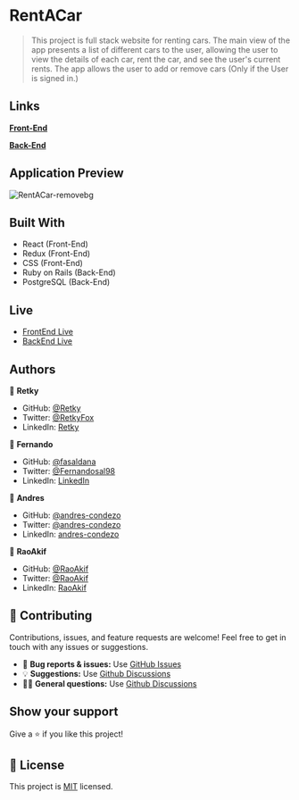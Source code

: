 # RentACar

> This project is full stack website for renting cars. The main view of the app presents a list of different cars to the user, allowing the user to view the details of each car, rent the car, and see the user's current rents. The app allows the user to add or remove cars (Only if the User is signed in.)

## Links

**[Front-End](https://github.com/Retky/RentACar-Frontend)**

**[Back-End](https://github.com/Retky/RentACar-Backend)**

## Application Preview

![RentACar-removebg](https://user-images.githubusercontent.com/61361037/186997206-ad3751ce-8a7e-4341-bfed-b140f9a79e7b.png)

## Built With

- React (Front-End)
- Redux (Front-End)
- CSS (Front-End)
- Ruby on Rails (Back-End)
- PostgreSQL (Back-End)

## Live

 * [FrontEnd Live](https://rent-a-car-frontend.netlify.app/)
 * [BackEnd Live](https://rent-a-car-bk.herokuapp.com/api/v1/)

## Authors

👤 **Retky**

- GitHub: [@Retky](https://github.com/Retky "J. Luis Arredondo GitHub")
- Twitter: [@RetkyFox](https://twitter.com/retkyFox "J. Luis Arredondo Twitter")
- LinkedIn: [Retky](https://www.linkedin.com/in/Retky "J. Luis Arredondo LinkedIn")

👤 **Fernando**

- GitHub: [@fasaldana](https://github.com/fasaldana)
- Twitter: [@Fernandosal98](https://twitter.com/Fernandosal98)
- LinkedIn: [LinkedIn](https://www.linkedin.com/in/fernando-saldana-8bbb89228/)

👤 **Andres**

- GitHub: [@andres-condezo](https://github.com/andres-condezo)
- Twitter: [@andres-condezo](https://twitter.com/andres_condezo)
- LinkedIn: [andres-condezo](https://www.linkedin.com/in/andres-condezo/)

👤 **RaoAkif**

- GitHub: [@RaoAkif](https://github.com/RaoAkif)
- Twitter: [@RaoAkif](https://twitter.com/RaoAkif)
- LinkedIn: [RaoAkif](https://linkedin.com/in/RaoAkif)

## 🤝 Contributing

Contributions, issues, and feature requests are welcome!
Feel free to get in touch with any issues or suggestions.

- 🐛 **Bug reports & issues:** Use [GitHub Issues](https://github.com/Retky/RecipeApp/issues "Bugs & Issues")
- 💡 **Suggestions:** Use [Github Discussions](https://github.com/Retky/RecipeApp/discussions "Suggestions")
- 🙋‍♀️ **General questions:** Use [Github Discussions](https://github.com/Retky/RecipeApp/discussions "General Questions")

## Show your support

Give a ⭐️ if you like this project!

## 📝 License

This project is [MIT](./LICENSE) licensed.

